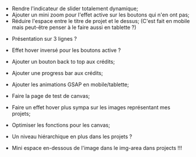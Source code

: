 - Rendre l'indicateur de slider totalement dynamique;
- Ajouter un mini zoom pour l'effet active sur les boutons qui n'en ont pas;
- Réduire l'espace entre le titre de projet et le dessus; (C'est fait en mobile mais peut-être penser à le faire aussi en tablette ?)
<!-- - Régler le problème de l'image de background de la section projects; -->

<!-- - Ajouter un picto par projet ? -->
- Présentation sur 3 lignes ?
<!-- - Changer les boutons Linkedin et Github pour qu'ils ressemblent aux autres boutons ? -->
- Effet hover inversé pour les boutons active ?

- Ajouter un bouton back to top aux crédits;
- Ajouter une progress bar aux crédits;

- Ajouter les animations GSAP en mobile/tablette;
- Faire la page de test de canvas;

- Faire un effet hover plus sympa sur les images représentant mes projets;
- Optimiser les fonctions pour les canvas;
- Un niveau hiérarchique en plus dans les projets ?
  

- Mini espace en-dessous de l'image dans le img-area dans projects !!!
